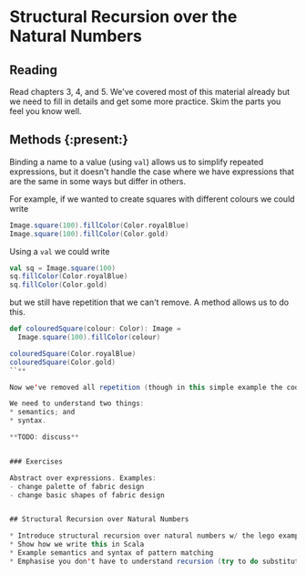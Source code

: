 # Structural Recursion over the Natural Numbers

## Reading

Read chapters 3, 4, and 5. We've covered most of this material already but we need to fill in details and get some more practice. Skim the parts you feel you know well.


## Methods {:present:}

Binding a name to a value (using `val`) allows us to simplify repeated expressions, but it doesn't handle the case where we have expressions that are the same in some ways but differ in others.

For example, if we wanted to create squares with different colours we could write

```scala
Image.square(100).fillColor(Color.royalBlue)
Image.square(100).fillColor(Color.gold)
```

Using a `val` we could write

```scala
val sq = Image.square(100)
sq.fillColor(Color.royalBlue)
sq.fillColor(Color.gold)
```

but we still have repetition that we can't remove. A method allows us to do this.

```scala
def colouredSquare(colour: Color): Image =
  Image.square(100).fillColor(colour)

colouredSquare(Color.royalBlue)
colouredSquare(Color.gold)
``**

Now we've removed all repetition (though in this simple example the code is actually longer :-)

We need to understand two things:
* semantics; and
* syntax.

**TODO: discuss**


### Exercises

Abstract over expressions. Examples:
- change palette of fabric design
- change basic shapes of fabric design


## Structural Recursion over Natural Numbers

* Introduce structural recursion over natural numbers w/ the lego example
* Show how we write this in Scala
* Example semantics and syntax of pattern matching
* Emphasise you don't have to understand recursion (try to do substitution in your head---your head will have a stack overflow). You just have to get the individual cases correct and the recursion is guaranteed correct.
